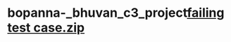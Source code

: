 # bopanna-_bhuvan_c3_project[failing test case.zip](https://github.com/BhuvanBopanna/bopanna-_bhuvan_c3_project/files/10858429/failing.test.case.zip)
